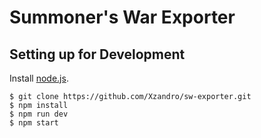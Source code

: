 # Summoner's War Exporter

## Setting up for Development
Install [node.js](https://nodejs.org/).
```
$ git clone https://github.com/Xzandro/sw-exporter.git
$ npm install
$ npm run dev
$ npm start